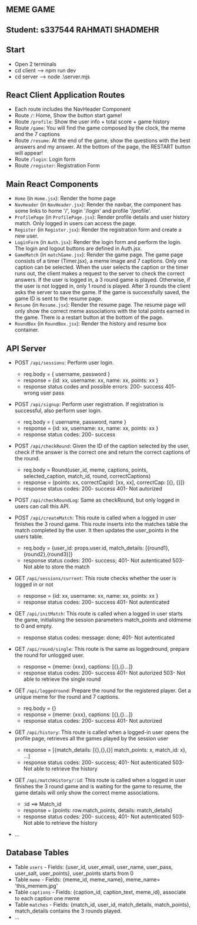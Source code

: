 
## MEME GAME
## Student: s337544 RAHMATI SHADMEHR

## Start
- Open 2 terminals
- cd client --> npm run dev
- cd server --> node .\server.mjs

## React Client Application Routes
- Each route includes the NavHeader Component 
- Route `/`: Home, Show the button start game!
- Route `/profile`: Show the user info + total score + game history
- Route `/game`: You will find the game composed by the clock, the meme and the 7 captions
- Route `/resume`: At the end of the game, show the questions with the best answers and   my answer. At the bottom of the page, the RESTART button will appear!
- Route `/login`: Login form
- Route `/register`: Registration Form

## Main React Components

- `Home` (in `Home.jsx`): Render the home page
- `NavHeader` (in `NavHeader.jsx`): Render the navbar, the component has some links to home '/', login '/login' and profile '/profile'.
- `ProfilePage` (in `ProfilePage.jsx`): Render profile details and user history match. Only logged in users can access the page.
- `Register` (in `Register.jsx`): Render the registration form and create a new user.
- `LoginForm` (in `Auth.jsx`): Render the login form and perform the login. The login and logout buttons are defined in Auth.jsx.
- `GameMatch` (in `matchGame.jsx`): Render the game page. The game page consists of a timer (Timer.jsx), a meme image and 7 captions. Only one caption can be selected. When the user selects the caption or the timer runs out, the client makes a request to the server to check the correct answers. If the user is logged in, a 3 round game is played. Otherwise, if the user is not logged in, only 1 round is played.
After 3 rounds the client asks the server to save the game. If the game is successfully saved, the game ID is sent to the resume page.
- `Resume` (in `Resume.jsx`): Render the resume page. The resume page will only show the correct meme associations with the total points earned in the game. There is a restart button at the bottom of the page.
- `RoundBox` (in `RoundBox.jsx`): Render the history and resume box container.

## API Server

- POST `/api/sessions`: Perform user login.
  - req.body = { username, password }
  - response = {id: xx, username: xx, name: xx, points: xx }
  - response status codes and possible errors: 200- success
                                               401- wrong user pass

- POST `/api/signup`: Perform user registration. If registration is successful, also perform user login.
  - req.body = { username, password, name }
  - response = {id: xx, username: xx, name: xx, points: xx }
  - response status codes: 200- success

- POST `/api/checkRound`: Given the ID of the caption selected by the user, check if the answer is the correct one and return the correct captions of the round.
  - req.body = Round(user_id, meme, captions, points, selected_caption, match_id, round, correctCaptions)
  - response = {points: xx, correctCapId: [xx, xx], correctCap: [{}, {}]}
  - response status codes: 200- success
                           401- Not autorized
- POST `/api/checkRoundLog`: Same as checkRound, but only logged in users can call this API.

- POST `/api/createMatch`: This route is called when a logged in user finishes the 3 round game. This route inserts into the matches table the match completed by the user. It then updates the user_points in the users table.
  - req.body = {user_id: props.user.id, match_details: [{round1},{round2},{round3}]}
  - response status codes: 200- success;
                           401- Not autenticated
                           503- Not able to store the match
                                
- GET `/api/sessions/current`: This route checks whether the user is logged in or not
  - response = {id: xx, username: xx, name: xx, points: xx }
  - response status codes: 200- success
                           401- Not autenticated

- GET `/api/initMatch`: This route is called when a logged in user starts the game, initialising the session parameters match_points and oldmeme to 0 and empty.
  - response status codes: message: done;
                           401- Not autenticated


- GET `/api/round/single`: This route is the same as loggedround, prepare the round for unlogged user.
  - response = {meme: {xxx}, captions: [{},{}...]}
  - response status codes: 200- success
                           401- Not autorized
                           503- Not able to retrieve the single round

- GET `/api/loggedround`: Prepare the round for the registered player. Get a unique meme for the round and 7 captions.
  - req.body = {}
  - response = {meme: {xxx}, captions: [{},{}...]}
  - response status codes: 200- success
                           401- Not autorized

- GET `/api/history`: This route is called when a logged-in user opens the profile page, retrieves all the games played by the session user
  - response = [{match_details: [{},{},{}] match_points: x, match_id: x}, ...]
  - response status codes: 200- success;
                           401- Not autenticated
                           503- Not able to retrieve the history

- GET `/api/matchHistory/:id`: This route is called when a logged in user finishes the 3 round game and is waiting for the game to resume, the game details will only show the correct meme associations.
  - :id ==> Match_id
  - response = {points: row.match_points, details: match_details}
  - response status codes: 200- success;
                           401- Not autenticated
                           503- Not able to retrieve the history



- ...

## Database Tables

- Table `users` - Fields: {user_id, user_email, user_name, user_pass, user_salt, user_points}, user_points starts from 0
- Table `meme` - Fields: {meme_id, meme_name}, meme_name= 'this_memem.jpg'
- Table `captions` - Fields: {caption_id, caption_text, meme_id}, associate to each caption one meme
- Table `matches` - Fields: {match_id, user_id, match_details, match_points}, match_details contains the 3 rounds played.
- ...

